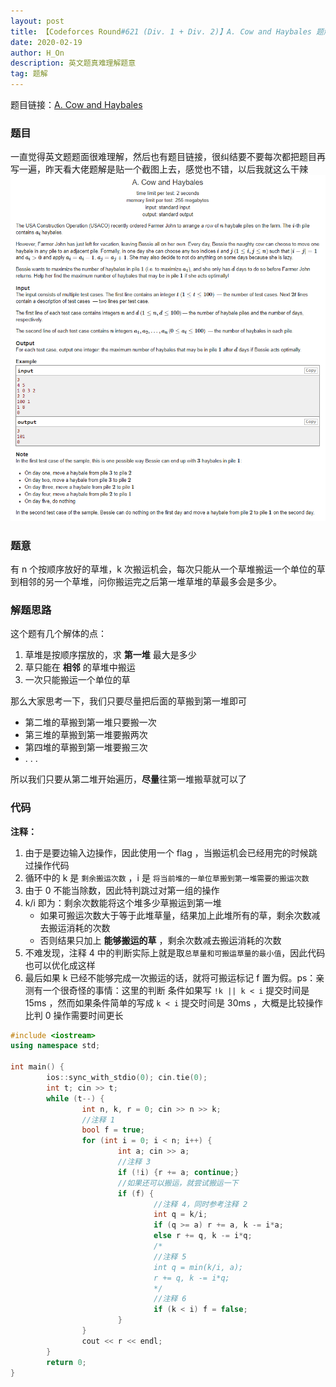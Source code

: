 ```yaml
---
layout: post
title: 【Codeforces Round#621 (Div. 1 + Div. 2)】A. Cow and Haybales 题解
date: 2020-02-19
author: H_On
description: 英文题真难理解题意
tag: 题解
---
```


题目链接：[A. Cow and Haybales](https://codeforces.com/contest/1307/problem/A)

### 题目
一直觉得英文题题面很难理解，然后也有题目链接，很纠结要不要每次都把题目再写一遍，昨天看大佬题解是贴一个截图上去，感觉也不错，以后我就这么干辣
![A 题题面](/images/20200219/A.png)

### 题意
有 n 个按顺序放好的草堆，k 次搬运机会，每次只能从一个草堆搬运一个单位的草到相邻的另一个草堆，问你搬运完之后第一堆草堆的草最多会是多少。

### 解题思路
这个题有几个解体的点：
1. 草堆是按顺序摆放的，求 **第一堆** 最大是多少
2. 草只能在 **相邻** 的草堆中搬运
3. 一次只能搬运一个单位的草

那么大家思考一下，我们只要尽量把后面的草搬到第一堆即可
* 第二堆的草搬到第一堆只要搬一次
* 第三堆的草搬到第一堆要搬两次
* 第四堆的草搬到第一堆要搬三次
* . . .

所以我们只要从第二堆开始遍历，**尽量**往第一堆搬草就可以了

### 代码
**注释：**
1. 由于是要边输入边操作，因此使用一个 flag ，当搬运机会已经用完的时候跳过操作代码
2. 循环中的 k 是 `剩余搬运次数` ，i 是 `将当前堆的一单位草搬到第一堆需要的搬运次数`
3. 由于 0 不能当除数，因此特判跳过对第一组的操作
4. k/i 即为：剩余次数能将这个堆多少草搬运到第一堆
   * 如果可搬运次数大于等于此堆草量，结果加上此堆所有的草，剩余次数减去搬运消耗的次数
   * 否则结果只加上 **能够搬运的草** ，剩余次数减去搬运消耗的次数
5. 不难发现，注释 4 中的判断实际上就是取`总草量和可搬运草量的最小值`，因此代码也可以优化成这样
6. 最后如果 k 已经不能够完成一次搬运的话，就将可搬运标记 f 置为假。ps：亲测有一个很奇怪的事情：这里的判断 条件如果写 `!k || k < i` 提交时间是 15ms ，然而如果条件简单的写成 `k < i` 提交时间是 30ms ，大概是比较操作比判 0 操作需要时间更长
```cpp
#include <iostream>
using namespace std;

int main() {
        ios::sync_with_stdio(0); cin.tie(0);
        int t; cin >> t;
        while (t--) {
                int n, k, r = 0; cin >> n >> k;
                //注释 1
                bool f = true;
                for (int i = 0; i < n; i++) {
                        int a; cin >> a;
                        //注释 3
                        if (!i) {r += a; continue;}
                        //如果还可以搬运，就尝试搬运一下
                        if (f) {
                                //注释 4，同时参考注释 2
                                int q = k/i;
                                if (q >= a) r += a, k -= i*a;
                                else r += q, k -= i*q;
                                /*
                                //注释 5
                                int q = min(k/i, a);
                                r += q, k -= i*q;
                                */
                                //注释 6
                                if (k < i) f = false;
                        }
                }
                cout << r << endl;
        }
        return 0;
}
```
